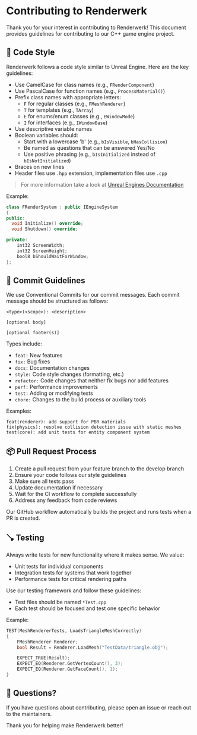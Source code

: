 # Contributing to Renderwerk

Thank you for your interest in contributing to Renderwerk! This document provides guidelines for contributing to our C++ game engine project.

## 💅 Code Style

Renderwerk follows a code style similar to Unreal Engine. Here are the key guidelines:

- Use CamelCase for class names (e.g., `FRenderComponent`)
- Use PascalCase for function names (e.g., `ProcessMaterial()`)
- Prefix class names with appropriate letters:
  - `F` for regular classes (e.g., `FMeshRenderer`)
  - `T` for templates (e.g., `TArray`)
  - `E` for enums/enum classes (e.g., `EWindowMode`)
  - `I` for interfaces (e.g., `IWindowBase`)
- Use descriptive variable names
- Boolean variables should:
  - Start with a lowercase 'b' (e.g., `bIsVisible`, `bHasCollision`)
  - Be named as questions that can be answered Yes/No
  - Use positive phrasing (e.g., `bIsInitialized` instead of `bIsNotInitialized`)
- Braces on new lines
- Header files use `.hpp` extension, implementation files use `.cpp`

> For more information take a look at [Unreal Engines Documentation](https://dev.epicgames.com/documentation/en-us/unreal-engine/epic-cplusplus-coding-standard-for-unreal-engine)

Example:

```cpp
class FRenderSystem : public IEngineSystem
{
public:
  void Initialize() override;
  void Shutdown() override;

private:
	int32 ScreenWidth;
	int32 ScreenHeight;
	bool8 bShouldWaitForWindow;
};
```

## 🧭 Commit Guidelines

We use Conventional Commits for our commit messages. Each commit message should be structured as follows:

```
<type>(<scope>): <description>

[optional body]

[optional footer(s)]
```

Types include:

- `feat:` New features
- `fix:` Bug fixes
- `docs:` Documentation changes
- `style:` Code style changes (formatting, etc.)
- `refactor:` Code changes that neither fix bugs nor add features
- `perf:` Performance improvements
- `test:` Adding or modifying tests
- `chore:` Changes to the build process or auxiliary tools

Examples:

```
feat(renderer): add support for PBR materials
fix(physics): resolve collision detection issue with static meshes
test(core): add unit tests for entity component system
```

## 📦 Pull Request Process

1. Create a pull request from your feature branch to the develop branch
2. Ensure your code follows our style guidelines
3. Make sure all tests pass
4. Update documentation if necessary
5. Wait for the CI workflow to complete successfully
6. Address any feedback from code reviews

Our GitHub workflow automatically builds the project and runs tests when a PR is created.

## 🪠 Testing

Always write tests for new functionality where it makes sense. We value:

- Unit tests for individual components
- Integration tests for systems that work together
- Performance tests for critical rendering paths

Use our testing framework and follow these guidelines:

- Test files should be named `*Test.cpp`
- Each test should be focused and test one specific behavior

Example:

```cpp
TEST(MeshRendererTests, LoadsTriangleMeshCorrectly)
{
    FMeshRenderer Renderer;
    bool Result = Renderer.LoadMesh("TestData/triangle.obj");

    EXPECT_TRUE(Result);
    EXPECT_EQ(Renderer.GetVertexCount(), 3);
    EXPECT_EQ(Renderer.GetFaceCount(), 1);
}
```

## 🤔 Questions?

If you have questions about contributing, please open an issue or reach out to the maintainers.

Thank you for helping make Renderwerk better!
